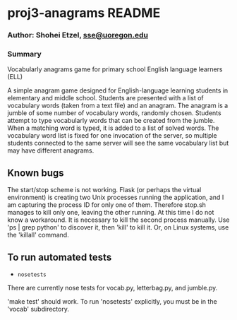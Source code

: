 # proj3-anagrams README #
### Author: Shohei Etzel, sse@uoregon.edu ###

### Summary ###
Vocabularly anagrams game for primary school English language learners (ELL)

A simple anagram game designed for English-language learning students in
elementary and middle school.
Students are presented with a list of vocabulary words (taken from a text file) and an anagram.  The anagram is a jumble of some number of vocabulary words, randomly chosen.  Students attempt to type vocabularly words that can be created from the jumble.  When a matching word is typed, it is added to a list of solved words.
The vocabulary word list is fixed for one invocation of the server, so multiple students connected to the same server will see the same vocabulary list but may have different anagrams.

## Known bugs

The start/stop scheme is not working.  Flask (or perhaps the virtual
environment) is creating two Unix processes running the application,
and I am capturing the process ID for only one of them.  Therefore
stop.sh manages to kill only one, leaving the other running.  At this
time I do not know a workaround.  It is necessary to kill the second
process manually.  Use 'ps | grep python' to discover it, then 'kill'
to kill it.  Or, on Linux systems, use the 'killall' command.

## To run automated tests
* `nosetests`

There are currently nose tests for vocab.py, letterbag.py, and jumble.py.

'make test' should work.  To run 'nosetests' explicitly, you must be
in the 'vocab' subdirectory.

